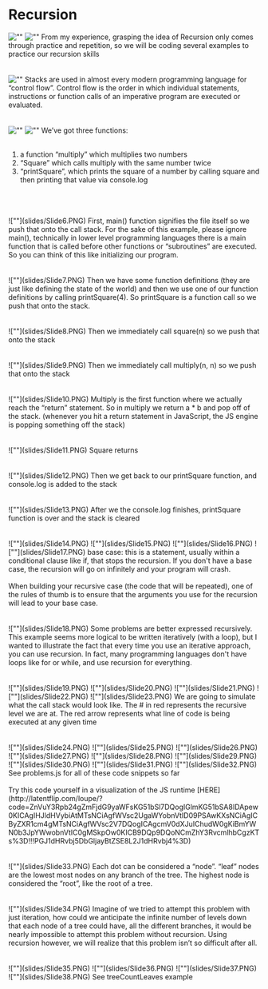 # Recursion

![""](slides/Slide1.PNG)
![""](slides/Slide2.PNG)
From my experience, grasping the idea of Recursion only comes through practice and repetition, so we will be coding several examples to practice our recursion skills
<br/>
<br/>
<br/>
![""](slides/Slide3.PNG)
Stacks are used in almost every modern programming language for “control flow”. Control flow is the order in which individual statements, instructions or function calls of an imperative program are executed or evaluated.
<br/>
<br/>
<br/>
![""](slides/Slide4.PNG)
![""](slides/Slide5.PNG)
We’ve got three functions:
<br>
<br>
1.	a function “multiply” which multiplies two numbers<br>
2.	“Square” which calls multiply with the same number twice<br>
3.	“printSquare”, which prints the square of a number by calling square and then printing that value via console.log
<br/>
<br/>
<br/>
![""](slides/Slide6.PNG)
First, main() function signifies the file itself so we push that onto the call stack. For the sake of this example, please ignore main(), technically in lower level programming languages there is a main function that is called before other functions or “subroutines” are executed. So you can think of this like initializing our program.
<br/>
<br/>
<br/>
![""](slides/Slide7.PNG)
Then we have some function definitions (they are just like defining the state of the world) and then we use one of our function definitions by calling printSquare(4). So printSquare is a function call so we push that onto the stack.
<br/>
<br/>
<br/>
![""](slides/Slide8.PNG)
Then we immediately call square(n) so we push that onto the stack
<br/>
<br/>
<br/>
![""](slides/Slide9.PNG)
Then we immediately call multiply(n, n) so we push that onto the stack
<br/>
<br/>
<br/>
![""](slides/Slide10.PNG)
Multiply is the first function where we actually reach the “return” statement. So in multiply we return a * b and pop off of the stack. (whenever you hit a return statement in JavaScript, the JS engine is popping something off the stack)
<br/>
<br/>
<br/>
![""](slides/Slide11.PNG)
Square returns
<br/>
<br/>
<br/>
![""](slides/Slide12.PNG)
Then we get back to our printSquare function, and console.log is added to the stack
<br/>
<br/>
<br/>
![""](slides/Slide13.PNG)
After we the console.log finishes, printSquare function is over and the stack is cleared
<br/>
<br/>
<br/>
![""](slides/Slide14.PNG)
![""](slides/Slide15.PNG)
![""](slides/Slide16.PNG)
![""](slides/Slide17.PNG)
base case: this is a statement, usually within a conditional clause like if, that stops the recursion. If you don't have a base case, the recursion will go on infinitely and your program will crash.
<br/>
<br/>
When building your recursive case (the code that will be repeated), one of the rules of thumb is to ensure that the arguments you use for the recursion will lead to your base case.
<br/>
<br/>
<br/>
![""](slides/Slide18.PNG)
Some problems are better expressed recursively. This example seems more logical to be written iteratively (with a loop), but I wanted to illustrate the fact that every time you use an iterative approach, you can use recursion. In fact, many programming languages don't have loops like for or while, and use recursion for everything.
<br/>
<br/>
<br/>
![""](slides/Slide19.PNG)
![""](slides/Slide20.PNG)
![""](slides/Slide21.PNG)
![""](slides/Slide22.PNG)
![""](slides/Slide23.PNG)
We are going to simulate what the call stack would look like. The # in red represents the recursive level we are at. The red arrow represents what line of code is being executed at any given time
<br/>
<br/>
<br/>
![""](slides/Slide24.PNG)
![""](slides/Slide25.PNG)
![""](slides/Slide26.PNG)
![""](slides/Slide27.PNG)
![""](slides/Slide28.PNG)
![""](slides/Slide29.PNG)
![""](slides/Slide30.PNG)
![""](slides/Slide31.PNG)
![""](slides/Slide32.PNG)
See problems.js for all of these code snippets so far
<br/>
<br/>
Try this code yourself in a visualization of the JS runtime [HERE](http://latentflip.com/loupe/?code=ZnVuY3Rpb24gZmFjdG9yaWFsKG51bSl7DQogIGlmKG51bSA8IDApew0KICAgIHJldHVybiAtMTsNCiAgfWVsc2UgaWYobnVtID09PSAwKXsNCiAgICByZXR1cm4gMTsNCiAgfWVsc2V7DQogICAgcmV0dXJuIChudW0gKiBmYWN0b3JpYWwobnVtIC0gMSkpOw0KICB9DQp9DQoNCmZhY3RvcmlhbCgzKTs%3D!!!PGJ1dHRvbj5DbGljayBtZSE8L2J1dHRvbj4%3D)
<br/>
<br/>
<br/>
![""](slides/Slide33.PNG)
Each dot can be considered a “node”. “leaf” nodes are the lowest most nodes on any branch of the tree.
The highest node is considered the “root”, like the root of a tree.
<br/>
<br/>
<br/>
![""](slides/Slide34.PNG)
Imagine of we tried to attempt this problem with just iteration, how could we anticipate the infinite number of levels down that each node of a tree could have, all the different branches, it would be nearly impossible to attempt this problem without recursion. Using recursion however, we will realize that this problem isn’t so difficult after all.
<br/>
<br/>
<br/>
![""](slides/Slide35.PNG)
![""](slides/Slide36.PNG)
![""](slides/Slide37.PNG)
![""](slides/Slide38.PNG)
See treeCountLeaves example
<br/>
<br/>
<br/>

